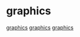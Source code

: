 # graphics

[graphics](https://github.com/jweinst1/Oblivion)
[graphics](https://github.com/google/shaderc)
[graphics](https://github.com/microsoft/ShaderConductor)
